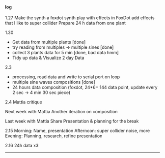 #### log
1.27
Make the synth a foxdot synth
play with effects in FoxDot
add effects that I like to super collider
Prepare 24 h data from one plant

1.30
- Get data from multiple plants [done]
- try reading from multiples -> multiple sines [done]
- collect 3 plants data for 5 min [done, bad data hmm]
- Tidy up data & Visualize 2 day Data

2.3
- processing, read data and write to serial port on loop
- multiple sine waves compositions [done]
- 24 hours data composition (foxdot, 24*6= 144 data point, update every 2 sec -> 4 min 30 sec piece)

2.4
Mattia critique

Next week with Mattia
Another iteration on composition

Last week with Mattia
Share Presentation & planning for the break

2.15
Morning:
Name, presentation
Afternoon:
super collider noise, more
Evening:
Planning, research, refine presentation

2.16
24h data x3

---
